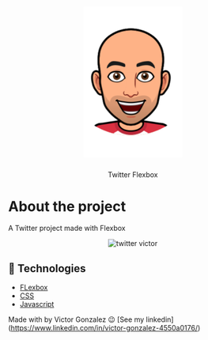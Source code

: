<h1 align="center">
    <img alt="Twitter" src="images/vitinho.png" width="200px" />
</h1>
<p align="center">Twitter Flexbox</p>


# About the project
A Twitter project made with Flexbox
<div align="center" >
  <img src="./github/flexboxx.gif" alt="twitter victor" height="350">
</div>   

## 🚀 Technologies 
- [FLexbox](https://css-tricks.com/snippets/css/a-guide-to-flexbox/)
- [CSS](https://developer.mozilla.org/en-US/docs/Web/CSS)
- [Javascript](https://www.javascript.com/)



 Made with by Victor Gonzalez 😉 [See my linkedin] (https://www.linkedin.com/in/victor-gonzalez-4550a0176/)